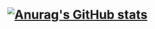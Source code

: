 # [![Anurag's GitHub stats](https://github-readme-stats.vercel.app/api?username=SpaceLearner&show_icons=true)](https://github.com/anuraghazra/github-readme-stats)
